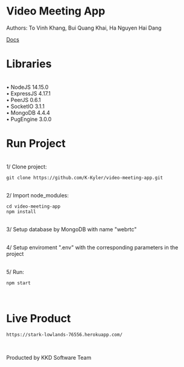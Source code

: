 # Video Meeting App

Authors: To Vinh Khang, Bui Quang Khai, Ha Nguyen Hai Dang

[Docs](https://github.com/ToVinhKhang/All-Reports/blob/main/BSA_WEB/BSA_VideoCallMeeting.pdf)

# Libraries

<br />• NodeJS 14.15.0
<br />• ExpressJS 4.17.1
<br />• PeerJS 0.6.1
<br />• SocketIO 3.1.1
<br />• MongoDB 4.4.4
<br />• PugEngine 3.0.0

# Run Project

<br />1/ Clone project: 
```
git clone https://github.com/K-Kyler/video-meeting-app.git
```
<br />2/ Import node_modules:
```
cd video-meeting-app
npm install
```
<br />3/ Setup database by MongoDB with name "webrtc"

<br />4/ Setup enviroment ".env" with the corresponding parameters in the project

<br />5/ Run:
```
npm start
```

<br />

# Live Product

```
https://stark-lowlands-76556.herokuapp.com/
```

<br />

Producted by KKD Software Team
